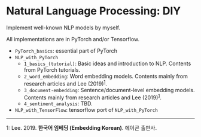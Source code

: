# Natural Language Processing: DIY

Implement well-known NLP models by myself.

All implementations are in PyTorch and/or Tensorflow.

* `PyTorch_basics`: essential part of PyTorch
* `NLP_with_PyTorch`
    * `1_basics_(tutorial)`: Basic ideas and introduction to NLP. Contents from PyTorch tutorials.
    * `2_word_embedding`: Word embedding models. Contents mainly from research articles and Lee (2019)<sup>[1](#myfootnote1)</sup>.
    * `3_document-embedding`: Sentence/document-level embedding models. Contents mainly from research articles and Lee (2019)<sup>[1](#myfootnote1)</sup>.
    * `4_sentiment_analysis`: TBD.
* `NLP_with_TensorFlow`: tensorflow port of `NLP_with_PyTorch`

---

<a name="myfootnote1">1</a>: Lee. 2019. **한국어 임베딩 (Embedding Korean)**. 에이콘 출판사. 